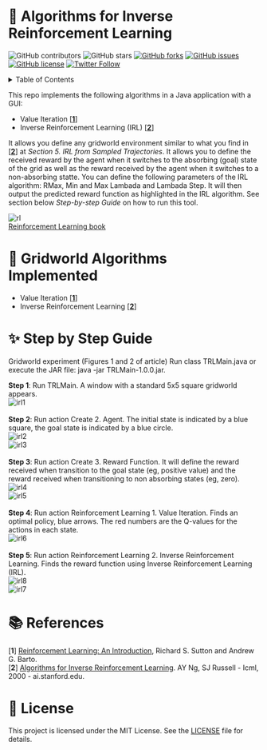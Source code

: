 <h1>🌟 Algorithms for Inverse Reinforcement Learning</h1>

![GitHub contributors](https://img.shields.io/github/contributors/ivomarb/Inverse-Reinforcement-Learning?color=ffcc66&style=for-the-badge)
![GitHub stars](https://img.shields.io/github/stars/ivomarb/Inverse-Reinforcement-Learning?color=ffcc66&style=for-the-badge)
[![GitHub forks](https://img.shields.io/github/forks/ivomarb/Inverse-Reinforcement-Learning?style=for-the-badge)](https://github.com/ivomarb/Inverse-Reinforcement-Learning/network)
[![GitHub issues](https://img.shields.io/github/issues/ivomarb/Inverse-Reinforcement-Learning?color=ffcc66&style=for-the-badge)](https://github.com/ivomarb/Inverse-Reinforcement-Learning/issues)
[![GitHub license](https://img.shields.io/github/license/ivomarb/Inverse-Reinforcement-Learning?style=for-the-badge)](https://github.com/ivomarb/Inverse-Reinforcement-Learning/blob/master/LICENSE)
[![Twitter Follow](https://img.shields.io/twitter/follow/ivomarb?color=ffcc66&logo=twitter&logoColor=ffffff&style=for-the-badge)](https://twitter.com/ivomarbrito)


<!-- TABLE OF CONTENTS -->
<details>
  <summary>Table of Contents</summary>
  <ol>
    <li>
      <a href="#gridworld-algorithms-implemented">Gridworld Algorithms Implemented</a>
    </li>
    <li>
      <a href="#step-by-step-guide">Step by Step Guide</a>
    </li>
    <li>
      <a href="#references">References</a>
    </li>
    <li>
      <a href="#license">License</a>
    </li>
  </ol>
</details>

This repo implements the following algorithms in a Java application with a GUI: 

- Value Iteration [[**1**](#References)]</br>
- Inverse Reinforcement Learning (IRL) [[**2**](#References)] </br> 

It allows you define any gridworld environment similar to what you find in [[**2**](#References)] at _Section 5. IRL from Sampled Trajectories_. It allows you to define the received reward by the agent when it switches to the absorbing (goal) state of the grid as well as the reward received by the agent when it switches to a non-absorbing statte. You can define the following parameters of the IRL algorithm: RMax, Min and Max Lambada and Lambada Step. It will then output the predicted reward function as highlighted in the IRL algorithm. See section below _Step-by-step Guide_ on how to run this tool.

![rl](https://user-images.githubusercontent.com/33180566/32406065-176535da-c150-11e7-8a9b-107518775755.jpg)</br >
[Reinforcement Learning book](#References)

# 📖 Gridworld Algorithms Implemented

- Value Iteration [[**1**](#References)]</br >
- Inverse Reinforcement Learning [[**2**](#References)] </br > 

# ✨ Step by Step Guide

Gridworld experiment (Figures 1 and 2 of article)
Run class TRLMain.java or execute the JAR file: java -jar TRLMain-1.0.0.jar.

**Step 1**: Run TRLMain. A window with a standard 5x5 square gridworld appears.</br >
![irl1](https://user-images.githubusercontent.com/33180566/32405201-66584008-c13f-11e7-91a3-67b773d82e76.PNG)</br >
</br >
**Step 2**: Run action Create 2. Agent. The initial state is indicated by a blue square, the goal state is indicated by a blue circle. </br >
![irl2](https://user-images.githubusercontent.com/33180566/32405204-8fe0370a-c13f-11e7-82bc-c4c738cb3c3b.PNG)</br >
![irl3](https://user-images.githubusercontent.com/33180566/32405207-a54ff832-c13f-11e7-87d4-6e227b410ea1.PNG)</br >
</br >
**Step 3**: Run action Create 3. Reward Function. It will define the reward received when transition to the goal state (eg, positive value) and the reward received when transitioning to non absorbing states (eg, zero).</br >
![irl4](https://user-images.githubusercontent.com/33180566/32405210-cc15a9bc-c13f-11e7-9956-f09b802efbb3.PNG)</br >
![irl5](https://user-images.githubusercontent.com/33180566/32405223-0294540c-c140-11e7-93bf-573947df7c8d.PNG)</br >
</br >
**Step 4**: Run action Reinforcement Learning 1. Value Iteration. Finds an optimal policy, blue arrows. The red numbers are the Q-values for the actions in each state.</br >
![irl6](https://user-images.githubusercontent.com/33180566/32405227-23a66220-c140-11e7-8f61-2d42044e80da.PNG)</br >
</br >
**Step 5**: Run action Reinforcement Learning 2. Inverse Reinforcement Learning. Finds the reward function using Inverse Reinforcement Learning (IRL).</br >
![irl8](https://user-images.githubusercontent.com/33180566/32405973-478f4b4e-c14e-11e7-9e6f-8e72dafbbe4f.JPG)</br>
![irl7](https://user-images.githubusercontent.com/33180566/32405236-3e895fa2-c140-11e7-9dce-d7e0eae00fe1.PNG)</br >

# 📚 References

[**1**] [Reinforcement Learning: An Introduction](http://incompleteideas.net/book/the-book-2nd.html), Richard S. Sutton and Andrew G. Barto.</br >
[**2**] [Algorithms for Inverse Reinforcement Learning](http://ai.stanford.edu/~ang/papers/icml00-irl.pdf). AY Ng, SJ Russell - Icml, 2000 - ai.stanford.edu.


# 🔧 License

This project is licensed under the MIT License. See the [LICENSE](LICENSE) file for details.

